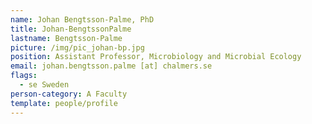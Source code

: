 ```yaml
---
name: Johan Bengtsson-Palme, PhD
title: Johan-BengtssonPalme
lastname: Bengtsson-Palme
picture: /img/pic_johan-bp.jpg
position: Assistant Professor, Microbiology and Microbial Ecology
email: johan.bengtsson.palme [at] chalmers.se
flags:
  - se Sweden
person-category: A Faculty
template: people/profile
---
```

